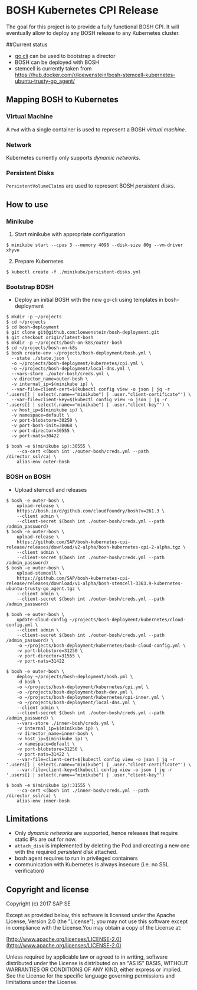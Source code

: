 # BOSH Kubernetes CPI Release

The goal for this project is to provide a fully functional BOSH CPI. It will eventually allow to deploy any BOSH release to any Kubernetes cluster.

##Current status
- [go cli](https://bosh.io/docs/cli-v2.html) can be used to bootstrap a director
- BOSH can be deployed with BOSH
- stemcell is currently taken from https://hub.docker.com/r/loewenstein/bosh-stemcell-kubernetes-ubuntu-trusty-go_agent/

## Mapping BOSH to Kubernetes

### Virtual Machine
A `Pod` with a single container is used to represent a BOSH *virtual machine*.

### Network
Kubernetes currently only supports *dynamic networks*.

### Persistent Disks
`PersistentVolumeClaim`s are used to represent BOSH *persistent disks*.

## How to use

### Minikube
1. Start minikube with appropriate configuration
```
$ minikube start --cpus 3 --memory 4096 --disk-size 80g --vm-driver xhyve
```
2. Prepare Kubernetes
```
$ kubectl create -f ./minikube/persistent-disks.yml
```

### Bootstrap BOSH
- Deploy an initial BOSH with the new go-cli using templates in bosh-deployment

```
$ mkdir -p ~/projects
$ cd ~/projects
$ cd bosh-deployment
$ git clone git@github.com:loewenstein/bosh-deployment.git
$ git checkout origin/latest-bosh
$ mkdir -p ~/projects/bosh-on-k8s/outer-bosh
$ cd ~/projects/bosh-on-k8s
$ bosh create-env ~/projects/bosh-deployment/bosh.yml \
  --state ./state.json \
  -o ~/projects/bosh-deployment/kubernetes/cpi.yml \
  -o ~/projects/bosh-deployment/local-dns.yml \
  --vars-store ./outer-bosh/creds.yml \
  -v director_name=outer-bosh \
  -v internal_ip=$(minikube ip) \
  --var-file=client-cert=$(kubectl config view -o json | jq -r '.users[] | select(.name=="minikube") | .user."client-certificate"') \
  --var-file=client-key=$(kubectl config view -o json | jq -r '.users[] | select(.name=="minikube") | .user."client-key"') \
  -v host_ip=$(minikube ip) \
  -v namespace=default \
  -v port-blobstore=30250 \
  -v port-bosh-init=30068 \
  -v port-director=30555 \
  -v port-nats=30422

$ bosh -e $(minikube ip):30555 \
    --ca-cert <(bosh int ./outer-bosh/creds.yml --path /director_ssl/ca) \
    alias-env outer-bosh
```

### BOSH on BOSH
- Upload stemcell and releases
```
$ bosh -e outer-bosh \
    upload-release \
    https://bosh.io/d/github.com/cloudfoundry/bosh?v=261.3 \
    --client admin \
    --client-secret $(bosh int ./outer-bosh/creds.yml --path /admin_password)
$ bosh -e outer-bosh \
    upload-release \
    https://github.com/SAP/bosh-kubernetes-cpi-release/releases/download/v2-alpha/bosh-kubernetes-cpi-2-alpha.tgz \
    --client admin \
    --client-secret $(bosh int ./outer-bosh/creds.yml --path /admin_password)
$ bosh -e outer-bosh \
    upload-stemcell \
    https://github.com/SAP/bosh-kubernetes-cpi-release/releases/download/v1-alpha/bosh-stemcell-3363.9-kubernetes-ubuntu-trusty-go_agent.tgz \
    --client admin \
    --client-secret $(bosh int ./outer-bosh/creds.yml --path /admin_password)

$ bosh -e outer-bosh \
    update-cloud-config ~/projects/bosh-deployment/kubernetes/cloud-config.yml \
    --client admin \
    --client-secret $(bosh int ./outer-bosh/creds.yml --path /admin_password) \
    -o ~/projects/bosh-deployment/kubernetes/bosh-cloud-config.yml \
    -v port-blobstore=31250 \
    -v port-director=31555 \
    -v port-nats=31422

$ bosh -e outer-bosh \
    deploy ~/projects/bosh-deployment/bosh.yml \
    -d bosh \
    -o ~/projects/bosh-deployment/kubernetes/cpi.yml \
    -o ~/projects/bosh-deployment/bosh-dev.yml \
    -o ~/projects/bosh-deployment/kubernetes/cpi-inner.yml \
    -o ~/projects/bosh-deployment/local-dns.yml \
    --client admin \
    --client-secret $(bosh int ./outer-bosh/creds.yml --path /admin_password) \
    --vars-store ./inner-bosh/creds.yml \
    -v internal_ip=$(minikube ip) \
    -v director_name=inner-bosh \
    -v host_ip=$(minikube ip) \
    -v namespace=default \
    -v port-blobstore=31250 \
    -v port-nats=31422 \
    --var-file=client-cert=$(kubectl config view -o json | jq -r '.users[] | select(.name=="minikube") | .user."client-certificate"') \
    --var-file=client-key=$(kubectl config view -o json | jq -r '.users[] | select(.name=="minikube") | .user."client-key"')

$ bosh -e $(minikube ip):31555 \
    --ca-cert <(bosh int ./inner-bosh/creds.yml --path /director_ssl/ca) \
    alias-env inner-bosh
```

## Limitations
- Only *dynamic networks* are supported, hence releases that require static IPs are out for now.
- `attach_disk` is implemented by deleting the Pod and creating a new one with the required *persistent disk* attached.
- bosh agent requires to run in privileged containers
- communication with Kubernetes is always insecure (i.e. no SSL verification)

Copyright and license
---------------------

Copyright (c) 2017 SAP SE

Except as provided below, this software is licensed under the Apache License, Version 2.0 (the "License"); you may not use this software except in compliance with the License.You may obtain a copy of the License at:

[http://www.apache.org/licenses/LICENSE-2.0](http://www.apache.org/licenses/LICENSE-2.0)

Unless required by applicable law or agreed to in writing, software distributed under the License is distributed on an "AS IS" BASIS, WITHOUT WARRANTIES OR CONDITIONS OF ANY KIND, either express or implied. See the License for the specific language governing permissions and limitations under the License.
